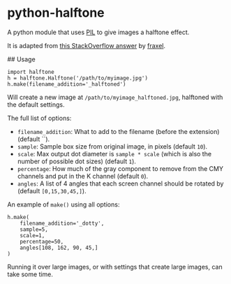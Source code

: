 # python-halftone

A python module that uses [PIL][pil] to give images a halftone effect.

It is adapted from [this StackOverflow answer][so] by [fraxel][fr].

[pil]: http://www.pythonware.com/products/pil/
[so]: http://stackoverflow.com/questions/10572274/halftone-images-in-python/10575940#10575940
[fr]: http://stackoverflow.com/users/1175101/fraxel

## Usage

    import halftone
    h = halftone.Halftone('/path/to/myimage.jpg')
    h.make(filename_addition='_halftoned')

Will create a new image at `/path/to/myimage_halftoned.jpg`, halftoned with the 
default settings.

The full list of options:

* `filename_addition`: What to add to the filename (before the extension) (default ``).
* `sample`: Sample box size from original image, in pixels (default `10`).
* `scale`: Max output dot diameter is `sample * scale` (which is also the number of possible dot sizes) (default `1`).
* `percentage`: How much of the gray component to remove from the CMY channels and put in the K channel (default `0`).
* `angles`: A list of 4 angles that each screen channel should be rotated by (default `[0,15,30,45,]`).

An example of `make()` using all options:

	h.make(
		filename_addition='_dotty',
		sample=5,
		scale=1,
		percentage=50,
		angles[108, 162, 90, 45,]
	)

Running it over large images, or with settings that create large images, can take some time.